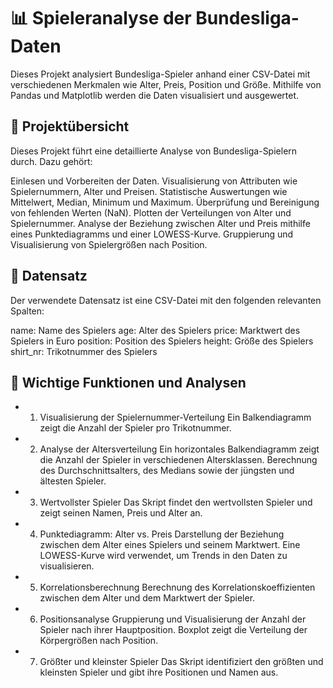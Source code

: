 # 📊 Spieleranalyse der Bundesliga-Daten
Dieses Projekt analysiert Bundesliga-Spieler anhand einer CSV-Datei mit verschiedenen Merkmalen wie Alter, Preis, Position und Größe. Mithilfe von Pandas und Matplotlib werden die Daten visualisiert und ausgewertet.

## 🚀 Projektübersicht
Dieses Projekt führt eine detaillierte Analyse von Bundesliga-Spielern durch. Dazu gehört:

Einlesen und Vorbereiten der Daten.
Visualisierung von Attributen wie Spielernummern, Alter und Preisen.
Statistische Auswertungen wie Mittelwert, Median, Minimum und Maximum.
Überprüfung und Bereinigung von fehlenden Werten (NaN).
Plotten der Verteilungen von Alter und Spielernummer.
Analyse der Beziehung zwischen Alter und Preis mithilfe eines Punktediagramms und einer LOWESS-Kurve.
Gruppierung und Visualisierung von Spielergrößen nach Position.

## 📂 Datensatz
Der verwendete Datensatz ist eine CSV-Datei mit den folgenden relevanten Spalten:

name: Name des Spielers
age: Alter des Spielers
price: Marktwert des Spielers in Euro
position: Position des Spielers
height: Größe des Spielers
shirt_nr: Trikotnummer des Spielers

## 🔧 Wichtige Funktionen und Analysen
- 1. Visualisierung der Spielernummer-Verteilung
Ein Balkendiagramm zeigt die Anzahl der Spieler pro Trikotnummer.
- 2. Analyse der Altersverteilung
Ein horizontales Balkendiagramm zeigt die Anzahl der Spieler in verschiedenen Altersklassen.
Berechnung des Durchschnittsalters, des Medians sowie der jüngsten und ältesten Spieler.
- 3. Wertvollster Spieler
Das Skript findet den wertvollsten Spieler und zeigt seinen Namen, Preis und Alter an.
- 4. Punktediagramm: Alter vs. Preis
Darstellung der Beziehung zwischen dem Alter eines Spielers und seinem Marktwert.
Eine LOWESS-Kurve wird verwendet, um Trends in den Daten zu visualisieren.
- 5. Korrelationsberechnung
Berechnung des Korrelationskoeffizienten zwischen dem Alter und dem Marktwert der Spieler.
- 6. Positionsanalyse
Gruppierung und Visualisierung der Anzahl der Spieler nach ihrer Hauptposition.
Boxplot zeigt die Verteilung der Körpergrößen nach Position.
- 7. Größter und kleinster Spieler
Das Skript identifiziert den größten und kleinsten Spieler und gibt ihre Positionen und Namen aus.
